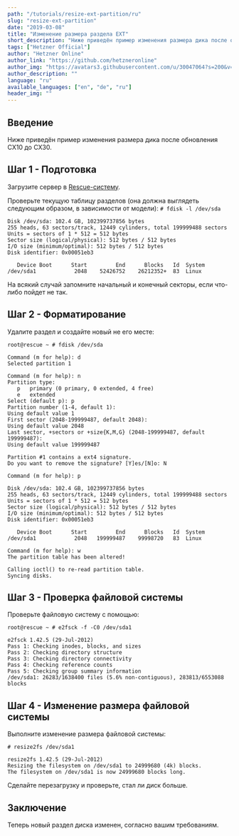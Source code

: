 ```yaml
---
path: "/tutorials/resize-ext-partition/ru"
slug: "resize-ext-partition"
date: "2019-03-08"
title: "Изменение размера раздела EXT"
short_description: "Ниже приведён пример изменения размера дика после обновления CX10 до CX30."
tags: ["Hetzner Official"]
author: "Hetzner Online"
author_link: "https://github.com/hetzneronline"
author_img: "https://avatars3.githubusercontent.com/u/30047064?s=200&v=4"
author_description: ""
language: "ru"
available_languages: ["en", "de", "ru"]
header_img: ""
---
```


## Введение

Ниже приведён пример изменения размера дика после обновления CX10 до CX30.

## Шаг 1 - Подготовка

Загрузите сервер в [Rescue-систему](https://docs.hetzner.com/robot/dedicated-server/troubleshooting/hetzner-rescue-system/).

Проверьте текущую таблицу разделов (она должна выглядеть следующим образом, в зависимости от модели):
`# fdisk -l /dev/sda`

```
Disk /dev/sda: 102.4 GB, 102399737856 bytes
255 heads, 63 sectors/track, 12449 cylinders, total 199999488 sectors
Units = sectors of 1 * 512 = 512 bytes
Sector size (logical/physical): 512 bytes / 512 bytes
I/O size (minimum/optimal): 512 bytes / 512 bytes
Disk identifier: 0x00051eb3

   Device Boot      Start         End      Blocks   Id  System
/dev/sda1            2048    52426752    26212352+  83  Linux
```

На всякий случай запомните начальный и конечный секторы, если что-либо пойдет не так.

## Шаг 2 - Форматирование

Удалите раздел и создайте новый не его месте:

`root@rescue ~ # fdisk /dev/sda`

```
Command (m for help): d
Selected partition 1

Command (m for help): n
Partition type:
   p   primary (0 primary, 0 extended, 4 free)
   e   extended
Select (default p): p
Partition number (1-4, default 1):
Using default value 1
First sector (2048-199999487, default 2048):
Using default value 2048
Last sector, +sectors or +size{K,M,G} (2048-199999487, default 199999487):
Using default value 199999487

Partition #1 contains a ext4 signature.
Do you want to remove the signature? [Y]es/[N]o: N

Command (m for help): p

Disk /dev/sda: 102.4 GB, 102399737856 bytes
255 heads, 63 sectors/track, 12449 cylinders, total 199999488 sectors
Units = sectors of 1 * 512 = 512 bytes
Sector size (logical/physical): 512 bytes / 512 bytes
I/O size (minimum/optimal): 512 bytes / 512 bytes
Disk identifier: 0x00051eb3

   Device Boot      Start         End      Blocks   Id  System
/dev/sda1            2048   199999487    99998720   83  Linux

Command (m for help): w
The partition table has been altered!

Calling ioctl() to re-read partition table.
Syncing disks.
```

## Шаг 3 - Проверка файловой системы

Проверьте файловую систему с помощью:

`root@rescue ~ # e2fsck -f -C0 /dev/sda1`

```
e2fsck 1.42.5 (29-Jul-2012)
Pass 1: Checking inodes, blocks, and sizes
Pass 2: Checking directory structure
Pass 3: Checking directory connectivity
Pass 4: Checking reference counts
Pass 5: Checking group summary information
/dev/sda1: 26283/1638400 files (5.6% non-contiguous), 283813/6553088 blocks
```

## Шаг 4 - Изменение размера файловой системы

Выполните изменение размера файловой системы:

`# resize2fs /dev/sda1`

```
resize2fs 1.42.5 (29-Jul-2012)
Resizing the filesystem on /dev/sda1 to 24999680 (4k) blocks.
The filesystem on /dev/sda1 is now 24999680 blocks long.
```
Сделайте перезагрузку и проверьте, стал ли диск больше.

## Заключение

Теперь новый раздел диска изменен, согласно вашим требованиям.
